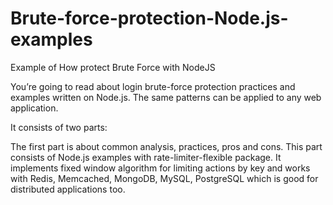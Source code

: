 # Brute-force-protection-Node.js-examples

Example of How protect Brute Force with NodeJS

You’re going to read about login brute-force protection practices and examples written on Node.js. The same patterns can be applied to any web application.

It consists of two parts:

The first part is about common analysis, practices, pros and cons.
This part consists of Node.js examples with rate-limiter-flexible package. It implements fixed window algorithm for limiting actions by key and works with Redis, Memcached, MongoDB, MySQL, PostgreSQL which is good for distributed applications too.
